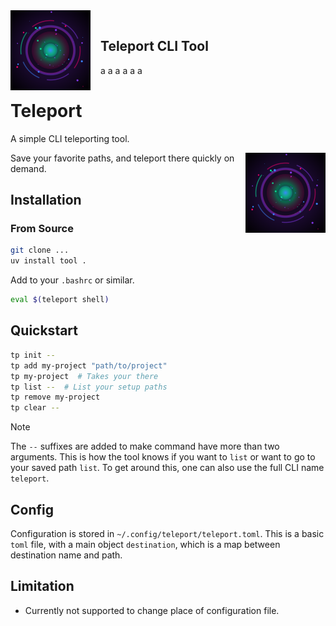 <img align="left" src="./assets/teleport-icon.png" alt="Teleport Icon" width="128" height="128" style="margin-right: 16px;">

<h2 style="margin-left: 140px; padding-top: 16px; border-bottom: 0">Teleport CLI Tool</h2>

a
a
a
a
a
a

# Teleport

A simple CLI teleporting tool.

<img align="right" src="./assets/teleport-icon.png" alt="Teleport Icon" width="128" height="128">

Save your favorite paths, and teleport there quickly on demand.

## Installation

### From Source
```bash
git clone ...
uv install tool .
```

Add to your `.bashrc` or similar.
```bash
eval $(teleport shell)
```

## Quickstart
```bash
tp init --
tp add my-project "path/to/project"
tp my-project  # Takes your there
tp list --  # List your setup paths
tp remove my-project
tp clear --

```

> [!Note]
> The `--` suffixes are added to make command have more than two arguments. 
> This is how the tool knows if you want to `list` or want to go to your saved path `list`.
> To get around this, one can also use the full CLI name `teleport`.


## Config
Configuration is stored in `~/.config/teleport/teleport.toml`.
This is a basic `toml` file, with a main object `destination`, which is a map between destination name and path.

## Limitation
- Currently not supported to change place of configuration file. 


